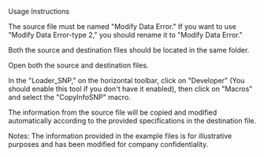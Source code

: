 Usage Instructions

The source file must be named "Modify Data Error." If you want to use "Modify Data Error-type 2," you should rename it to "Modify Data Error."

Both the source and destination files should be located in the same folder.

Open both the source and destination files.

In the "Loader_SNP," on the horizontal toolbar, click on "Developer" (You should enable this tool if you don't have it enabled), then click on "Macros" and select the "CopyInfoSNP" macro.

The information from the source file will be copied and modified automatically according to the provided specifications in the destination file.

Notes: The information provided in the example files is for illustrative purposes and has been modified for company confidentiality.
